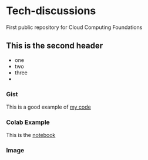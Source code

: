 # Tech-discussions
First public repository for Cloud Computing Foundations

## This is the second header

* one
* two
* three
* 
### Gist
This is a good example of [my code](https://gist.github.com/LEXsB/817213ed1305eb748244a9aa711e7fb9)

### Colab Example

This is the [notebook](https://colab.research.google.com/drive/1igiTet1q8wcM7mMuDN75F_NNk4CYTmHi#scrollTo=flg_vBIVBR_O)

### Image 

